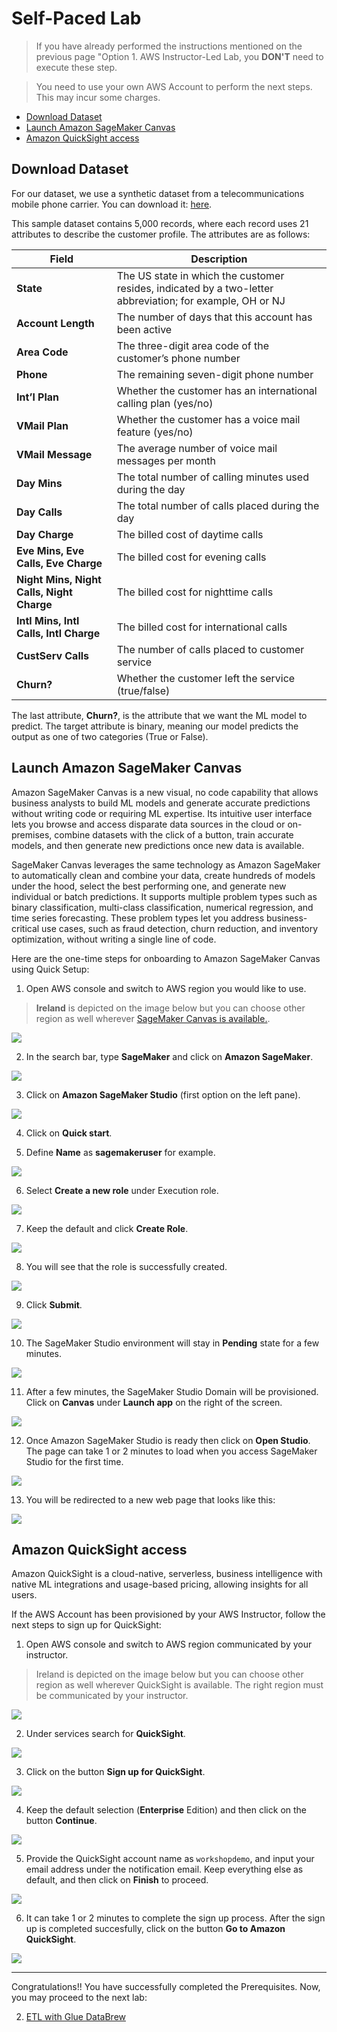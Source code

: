 # Self-Paced Lab

> If you have already performed the instructions mentioned on the previous page "Option 1. AWS Instructor-Led Lab, you **DON'T** need to execute these step.

> You need to use your own AWS Account to perform the next steps. This may incur some charges.

- [Download Dataset](#download-dataset)
- [Launch Amazon SageMaker Canvas](#launch-amazon-sagemaker-canvas)
- [Amazon QuickSight access](#amazon-quicksight-access)

## Download Dataset

For our dataset, we use a synthetic dataset from a telecommunications mobile phone carrier. You can download it: [here](https://sagemaker-sample-files.s3.amazonaws.com/datasets/tabular/synthetic/churn.csv).

This sample dataset contains 5,000 records, where each record uses 21 attributes to describe the customer profile. The attributes are as follows:

| Field      | Description |
| ----------- | ----------- |
| **State**      | The US state in which the customer resides, indicated by a two-letter abbreviation; for example, OH or NJ     |
| **Account Length**  | The number of days that this account has been active        |
| **Area Code** | The three-digit area code of the customer’s phone number        |
| **Phone** | The remaining seven-digit phone number       |
| **Int’l Plan** | Whether the customer has an international calling plan (yes/no)       |
| **VMail Plan** | Whether the customer has a voice mail feature (yes/no)       |
| **VMail Message** | The average number of voice mail messages per month       |
| **Day Mins** | The total number of calling minutes used during the day       |
| **Day Calls** | The total number of calls placed during the day       |
| **Day Charge** | The billed cost of daytime calls       |
| **Eve Mins, Eve Calls, Eve Charge** | The billed cost for evening calls       |
| **Night Mins, Night Calls, Night Charge** | The billed cost for nighttime calls       |
| **Intl Mins, Intl Calls, Intl Charge** | The billed cost for international calls       |
| **CustServ Calls** | The number of calls placed to customer service       |
| **Churn?** | Whether the customer left the service (true/false)       |

The last attribute, **Churn?**, is the attribute that we want the ML model to predict. The target attribute is binary, meaning our model predicts the output as one of two categories (True or False).

## Launch Amazon SageMaker Canvas

Amazon SageMaker Canvas is a new visual, no code capability that allows business analysts to build ML models and generate accurate predictions without writing code or requiring ML expertise. Its intuitive user interface lets you browse and access disparate data sources in the cloud or on-premises, combine datasets with the click of a button, train accurate models, and then generate new predictions once new data is available.

SageMaker Canvas leverages the same technology as Amazon SageMaker to automatically clean and combine your data, create hundreds of models under the hood, select the best performing one, and generate new individual or batch predictions. It supports multiple problem types such as binary classification, multi-class classification, numerical regression, and time series forecasting. These problem types let you address business-critical use cases, such as fraud detection, churn reduction, and inventory optimization, without writing a single line of code.

Here are the one-time steps for onboarding to Amazon SageMaker Canvas
using Quick Setup:

1.  Open AWS console and switch to AWS region you would like to use.

> **Ireland** is depicted on the image below but you can choose other region as well wherever [SageMaker Canvas is available.](https://docs.aws.amazon.com/sagemaker/latest/dg/canvas.html).

![](/static/prerequisites/image22.png)

2.  In the search bar, type **SageMaker** and click on **Amazon SageMaker**.

![](/static/prerequisites/image23.png)

3.  Click on **Amazon SageMaker Studio** (first option on the left pane).

![](/static/prerequisites/image40.png)

4.  Click on **Quick start**.

5.  Define **Name** as **sagemakeruser** for example.

![](/static/prerequisites/image52.png)

6.  Select **Create a new role** under Execution role.

![](/static/prerequisites/image53.png)

7. Keep the default and click **Create Role**.

![](/static/prerequisites/image54.png)

8. You will see that the role is successfully created.

![](/static/prerequisites/image55.png)

9. Click **Submit**.

![](/static/prerequisites/image27.png)

10.	The SageMaker Studio environment will stay in **Pending** state for a few minutes.

![](/static/prerequisites/image56.png)

11.	After a few minutes, the SageMaker Studio Domain will be provisioned. Click on **Canvas** under **Launch app** on the right of the screen.

![](/static/prerequisites/image57.png)

12.	Once Amazon SageMaker Studio is ready then click on **Open Studio**. The page can take 1 or 2 minutes to load when you access SageMaker Studio for the first time.

![](/static/prerequisites/image30.png)

13.	You will be redirected to a new web page that looks like this:

![](/static/prerequisites/image31.png)

## Amazon QuickSight access

Amazon QuickSight is a cloud-native, serverless, business intelligence with native ML integrations and usage-based pricing, allowing insights for all users.

If the AWS Account has been provisioned by your AWS Instructor, follow the next steps to sign up for QuickSight:

1.  Open AWS console and switch to AWS region communicated by your instructor.

> Ireland is depicted on the image below but you can choose other region as well wherever QuickSight is available. The right region must be communicated by your instructor.

![](/static/prerequisites/image22.png)

2.  Under services search for **QuickSight**.

![](/static/prerequisites/quicksight-01.png)

3.  Click on the button **Sign up for QuickSight**.

![](/static/prerequisites/quicksight-02.png)

4.	Keep the default selection (**Enterprise** Edition) and then click on the button **Continue**.

![](/static/prerequisites/quicksight-03.png)

5.	Provide the QuickSight account name as `workshopdemo`, and input your email address under the notification email. Keep everything else as default, and then click on **Finish** to proceed.

![](/static/prerequisites/quicksight-04.png)

6.	It can take 1 or 2 minutes to complete the sign up process. After the sign up is completed succesfully, click on the button **Go to Amazon QuickSight**.

![](/static/prerequisites/quicksight-05.png)

-----

Congratulations\!\! You have successfully completed the Prerequisites. Now, you may proceed to the next lab:

2. [ETL with Glue DataBrew](./etl-glue-databrew/)
